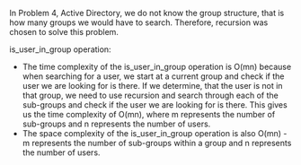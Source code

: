 In Problem 4, Active Directory, we do not know the group structure, that is how many groups we would have to search. Therefore, recursion was chosen to solve this problem.

is_user_in_group operation:
- The time complexity of the is_user_in_group operation is O(mn) because when searching for a user, we start at a current group and check if the user we are looking for is there. If we determine, that the user is not in that group, we need to use recursion and search through each of the sub-groups and check if the user we are looking for is there. This gives us the time complexity of O(mn), where m represents the number of sub-groups and n represents the number of users. 
- The space complexity of the is_user_in_group operation is also O(mn) - m represents the number of sub-groups within a group and n represents the number of users.